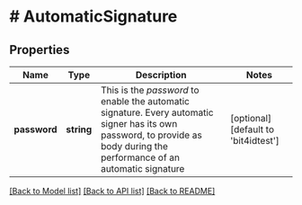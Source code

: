 # # AutomaticSignature

## Properties

Name | Type | Description | Notes
------------ | ------------- | ------------- | -------------
**password** | **string** | This is the _password_ to enable the automatic signature. Every automatic signer has its own password, to provide as body during the performance of an automatic signature | [optional] [default to 'bit4idtest']

[[Back to Model list]](../../README.md#documentation-for-models) [[Back to API list]](../../README.md#documentation-for-api-endpoints) [[Back to README]](../../README.md)


